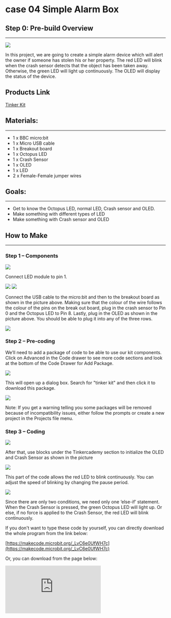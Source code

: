 # case 04 Simple Alarm Box

## Step 0: Pre-build Overview
---
![](./images/mNlJj4l.png)

In this project, we are going to create a simple alarm device which will alert the owner if someone has stolen his or her property. The red LED will blink when the crash sensor detects that the object has been taken away. Otherwise, the green LED will light up continuously. The OLED will display the status of the device.

## Products Link

[Tinker Kit](https://www.elecfreaks.com/micro-bit-tinker-kit.html)

## Materials:
---

- 1 x BBC micro:bit
- 1 x Micro USB cable
- 1 x Breakout board
- 1 x Octopus LED
- 1 x Crash Sensor
- 1 x OLED
- 1 x LED
- 2 x Female-Female jumper wires


## Goals:
---
- Get to know the Octopus LED, normal LED, Crash sensor and OLED.
- Make something with different types of LED
- Make something with Crash sensor and OLED


## How to Make
---

### Step 1 – Components

![](./images/208tSHD.jpg)

Connect LED module to pin 1.

![](./images/wGQpzcn.jpg)
![](./images/9yVjSuC.jpg)

Connect the USB cable to the micro:bit and then to the breakout board as shown in the picture above. Making sure that the colour of the wire follows the colour of the pins on the break out board, plug in the crash sensor to Pin 0 and the Octopus LED to Pin 8.
Lastly, plug in the OLED as shown in the picture above. You should be able to plug it into any of the three rows.

![](./images/LQkLriL.jpg)

### Step 2 – Pre-coding

We’ll need to add a package of code to be able to use our kit components. Click on Advanced in the Code drawer to see more code sections and look at the bottom of the Code Drawer for Add Package.

![](./images/W9LqWIQ.jpg)

This will open up a dialog box. Search for "tinker kit" and then click it to download this package.

![](./images/JjXJhoP.png)

Note: If you get a warning telling you some packages will be removed because of incompatibility issues, either follow the prompts or create a new project in the Projects file menu.

### Step 3 – Coding

![](./images/yVtxeb2.jpg)

After that, use blocks under the Tinkercademy section to initialize the OLED and Crash Sensor as shown in the picture

![](./images/z6Gzehg.jpg)

This part of the code allows the red LED to blink continuously. You can adjust the speed of blinking by changing the pause period.

![](./images/6avB2r8.jpg)

Since there are only two conditions, we need only one ‘else-if’ statement. When the Crash Sensor is pressed, the green Octopus LED will light up. Or else, if no force is applied to the Crash Sensor, the red LED will blink continuously.

If you don't want to type these code by yourself, you can directly download the whole program from the link below:

[https://makecode.microbit.org/_LvC6e0UfWH7c](https://makecode.microbit.org/_LvC6e0UfWH7c)

Or, you can download from the page below:

<div
    style={{
        position: 'relative',
        paddingBottom: '60%',
        overflow: 'hidden',
    }}
>
    <iframe
        src="https://makecode.microbit.org/_LvC6e0UfWH7c"
        frameborder="0"
        sandbox="allow-popups allow-forms allow-scripts allow-same-origin"
        style={{
            position: 'absolute',
            width: '100%',
            height: '100%',
        }}
    />
</div>


### Step 4 – Succeed!

Let’s download code into it and run it. Let’s find a book or something else and place it on the top of device, then see what will happen. We can see the green light illuminates as showed in the picture below. When we take away the book or something else you placed, you can see the red light starts to flash while the green light turned off.

![](./images/wpyHSOF.jpg)
